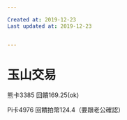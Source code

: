 ```yaml
---

Created at: 2019-12-23
Last updated at: 2019-12-23


---
```


# 玉山交易


熊卡3385
回饋169.25(ok)

Pi卡4976
回饋拍幣124.4（要跟老公確認）


